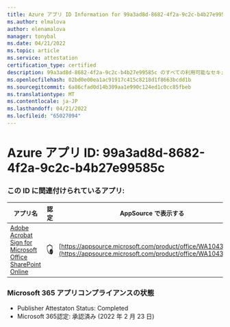 ```yaml
---
title: Azure アプリ ID Information for 99a3ad8d-8682-4f2a-9c2c-b4b27e99585c
ms.author: elmalova
author: elenamalova
manager: tonybal
ms.date: 04/21/2022
ms.topic: article
ms.service: attestation
certification_type: certified
description: 99a3ad8d-8682-4f2a-9c2c-b4b27e99585c のすべての利用可能なセキュリティとコンプライアンス情報。
ms.openlocfilehash: 02bd0e00ea1ac91917c415c8218d1f8663bcdd1b
ms.sourcegitcommit: 6a86cfad0d14b309aa1e990c124ed1c0cc85fbeb
ms.translationtype: MT
ms.contentlocale: ja-JP
ms.lasthandoff: 04/21/2022
ms.locfileid: "65027094"
---
```

# <a name="azure-app-id-99a3ad8d-8682-4f2a-9c2c-b4b27e99585c"></a>Azure アプリ ID: 99a3ad8d-8682-4f2a-9c2c-b4b27e99585c


### <a name="apps-associated-with-this-id"></a>この ID に関連付けられているアプリ:
| **アプリ名** | **認定** | **AppSource で表示する** |
|--------------|---------------|-----------------------|
| [Adobe Acrobat Sign for Microsoft Office SharePoint Online](../forward/WA104381012.md) | <img alt="Certified application badge" src="../media/certified-badge.png" height="25" width="25" /> | [https://appsource.microsoft.com/product/office/WA104381012](https://appsource.microsoft.com/product/office/WA104381012) |

### <a name="microsoft-365-app-compliance-status"></a>Microsoft 365 アプリコンプライアンスの状態
- Publisher Attestaton Status: Completed
- Microsoft 365認定: 承認済み (2022 年 2 月 23 日)
